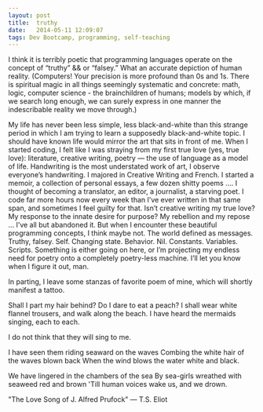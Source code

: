 ```yaml
---
layout: post
title:  truthy
date:   2014-05-11 12:09:07
tags: Dev Bootcamp, programming, self-teaching
---
```


I think it is terribly poetic that programming languages operate on the concept of “truthy” && or “falsey.” What an accurate depiction of human reality. (Computers! Your precision is more profound than 0s and 1s. There is spiritual magic in all things seemingly systematic and concrete: math, logic, computer science - the brainchildren of humans; models by which, if we search long enough, we can surely express in one manner the indescribable reality we move through.)

My life has never been less simple, less black-and-white than this strange period in which I am trying to learn a supposedly black-and-white topic.  I should have known life would mirror the art that sits in front of me.  When I started coding, I felt like I was straying from my first true love (yes, true love): literature, creative writing, poetry — the use of language as a model of life.  Handwriting is the most understated work of art, I observe everyone’s handwriting.  I majored in Creative Writing and French.  I started a memoir, a collection of personal essays, a few dozen shitty poems …. I thought of becoming a translator, an editor, a journalist, a starving poet.  I code far more hours now every week than I’ve ever written in that same span, and sometimes I feel guilty for that. Isn’t creative writing my true love?  My response to the innate desire for purpose? My rebellion and my repose … I’ve all but abandoned it.  But when I encounter these beautiful programming concepts, I think maybe not. The world defined as messages. Truthy, falsey. Self. Changing state. Behavior. Nil. Constants. Variables. Scripts. Something is either going on here, or I’m projecting my endless need for poetry onto a completely poetry-less machine.  I’ll let you know when I figure it out, man.

In parting, I leave some stanzas of favorite poem of mine, which will shortly manifest a tattoo.

Shall I part my hair behind? Do I dare to eat a peach?
I shall wear white flannel trousers, and walk along the beach.
I have heard the mermaids singing, each to each.

I do not think that they will sing to me.

I have seen them riding seaward on the waves
Combing the white hair of the waves blown back
When the wind blows the water white and black.

We have lingered in the chambers of the sea
By sea-girls wreathed with seaweed red and brown
'Till human voices wake us, and we drown.

"The Love Song of J. Alfred Prufock" — T.S. Eliot
